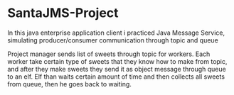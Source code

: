 # SantaJMS-Project

In this java enterprise application client i practiced Java Message Service, simulating producer/consumer communication through topic and queue

Project manager sends list of sweets through topic for workers.
Each worker take certain type of sweets that they know how to make from topic, and after they make sweets they send it as object message through queue to an elf.
Elf than waits certain amount of time and then collects all sweets from queue, then he goes back to waiting.
